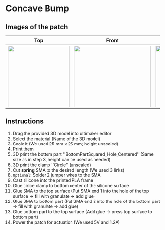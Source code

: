 # Concave Bump
## Images of the patch

Top            |  Front |   Whole patch | Actuated
:-------------------------:|:-------------------------:|:-------------------------:|:-------------------------:
<img src="https://user-images.githubusercontent.com/82590951/193459456-5b305670-0057-4a83-b43f-e73700e24dcf.png" width="200" height="200" />|<img src="https://user-images.githubusercontent.com/82590951/193459459-ad8924d6-fefe-4dcb-9ad8-08dd135ae84c.png" width="250" height="200" />|<img src="https://user-images.githubusercontent.com/82590951/193459466-6fb3bfbe-a2a6-4747-b0c9-e09fcca43eab.png" width="250" height="200" />|<img src="https://user-images.githubusercontent.com/82590951/193459473-dffcdc2e-2775-4d32-9886-52328c751db4.png" width="250" height="200" />

## Instructions

1. Drag the provided 3D model into ultimaker editor
2. Select the material (Name of the 3D model)
3. Scale it (We used 25 mm x 25 mm; height unscaled)
4. Print them
5. 3D print the bottom part ''BottomPartSquared_Hole_Centered'' (Same size as in step 3, height can be used as needed)
6. 3D print the clamp ''Circle'' (unscaled)
7. Cut **spring** SMA to the desired length (We used 3 links)
8. `Optional`: Solder 2 jumper wires to the SMA
9. Cast silicone into the printed PLA frame
10. Glue cirlce clamp to bottom center of the silicone surface
11. Glue SMA to the top surface (Put SMA end 1 into the hole of the top surface → fill with granulate → add glue)
12. Glue SMA to bottom part (Put SMA end 2 into the hole of the bottom part → fill with granulate → add glue)
12. Glue bottom part to the top surface (Add glue &#8594; press top surface to bottom part)
14. Power the patch for actuation (We used 5V and 1.2A)
